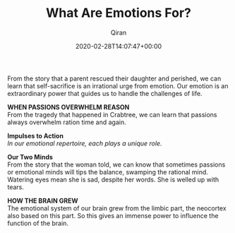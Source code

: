 ﻿---
title: What Are Emotions For?
author: Qiran
type: post
date: 2020-02-28T14:07:47+00:00
aliases: ["/what-are-emotions-for/"]
categories:
  - Emotional Intelligence

---
From the story that a parent rescued their daughter and perished, we can learn that self-sacrifice is an irrational urge from emotion. Our emotion is an extraordinary power that guides us to handle the challenges of life.

**WHEN PASSIONS OVERWHELM REASON**  
From the tragedy that happened in Crabtree, we can learn that passions always overwhelm ration time and again.

**Impulses to Action**  
_In our emotional repertoire, each plays a unique role._

**Our Two Minds**  
From the story that the woman told, we can know that sometimes passions or emotional minds will tips the balance, swamping the rational mind. Watering eyes mean she is sad, despite her words. She is welled up with tears.

**HOW THE BRAIN GREW**  
The emotional system of our brain grew from the limbic part, the neocortex also based on this part. So this gives an immense power to influence the function of the brain.
